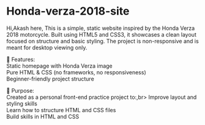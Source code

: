 # Honda-verza-2018-site
Hi,Akash here,
This is a simple, static website inspired by the Honda Verza 2018 motorcycle. Built using HTML5 and CSS3, it showcases a clean layout focused on structure and basic styling. The project is non-responsive and is meant for desktop viewing only.

🔧 Features:<br>
Static homepage with Honda Verza image<br>
Pure HTML & CSS (no frameworks, no responsiveness)<br>
Beginner-friendly project structure

🎯 Purpose:<br>
Created as a personal front-end practice project to:,br>
Improve layout and styling skills<br>
Learn how to structure HTML and CSS files<br>
Build skills in HTML and CSS
